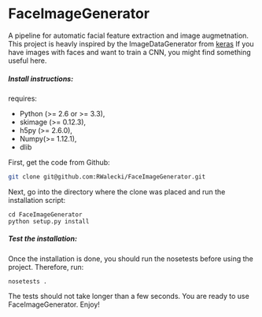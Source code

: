 # FaceImageGenerator


A pipeline for automatic facial feature extraction and image augmetnation.
This project is heavly inspired by the ImageDataGenerator from [keras](https://keras.io/preprocessing/image/)
If you have images with faces and want to train a CNN, you might find something useful here.

##### Install instructions:
requires:
* Python (>= 2.6 or >= 3.3),
* skimage (>= 0.12.3),
* h5py (>= 2.6.0),
* Numpy(>= 1.12.1),
* dlib 

First, get the code from Github:
```sh
git clone git@github.com:RWalecki/FaceImageGenerator.git
```

Next, go into the directory where the clone was placed and run the installation script:
```
cd FaceImageGenerator
python setup.py install
```

##### Test the installation:
Once the installation is done, you should run the nosetests before using the project.
Therefore, run:
```
nosetests .
```
The tests should not take longer than a few seconds. You are ready to use FaceImageGenerator. Enjoy!
